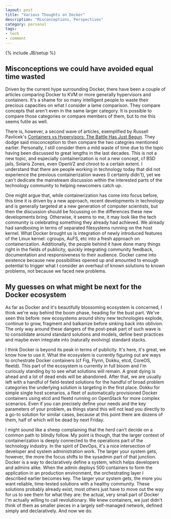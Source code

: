 ```yaml
---
layout: post
title: "Various Thoughts on Docker"
description: "Misconceptions, Perspectives"
category: personal
tags:
- tech
- comment
---
```

{% include JB/setup %}
## Misconceptions we could have avoided equal time wasted

Driven by the current hype surrounding Docker, there have been a couple of articles comparing Docker to KVM or more generally hypervisors and containers. It's a shame for so many intelligent people to waste their precious capacities on what I consider a lame comparison. They compare concepts that aren't even in the same larger category. It is possible to compare those categories or compare members of them, but to me this seems futile as well.

There is, however, a second wave of articles, exemplified by Russell Pavlicek's [Containers vs Hypervisors: The Battle Has Just Begun](http://www.linux.com/news/enterprise/cloud-computing/785769-containers-vs-hypervisors-the-battle-has-just-begun). They dodge said misconception to then compare the two categries mentioned earlier. Personally, I still consider them a mild waste of time due to the topic having been discussed to great lengths in the last decades. This is not a new topic, and especially containerization is not a new concept, cf BSD jails, Solaris Zones, even OpenVZ and chroot to a certain extent. I understand that there are people working in technology today that did not experience the previous containerization waves (I certainly didn't), yet we can't dedicate the mainstream discussion within the interested parts of the technology community to helping newcomers catch up.

One might argue that, while containerization has come into focus before, this time it is driven by a new approach, recent developments in technology and is generally targeted at a new generation of computer scientists, but then the discussion should be focussing on the differences these new developments bring. Otherwise, it seems to me, it may look like the tech community is celebrating something they already had achieved. We already had sandboxing in terms of separated filesystems running on the host kernel. What Docker brought us is integration of newly introduced features of the Linux kernel: cgroups, AuFS, etc into a fresh approach on containerization. Additionally, the people behind it have done many things right in the fields of publicity, quickly integrating community feedback, documentation and responsiveness to their audience. Docker came into existence because new possibilities opened up and amounted to enough potential to trigger what I consider an overhaul of known solutions to known problems, not because we faced new problems.

## My guesses on what might be next for the Docker ecosystem

As far as Docker and it's beautifully blossoming ecosystem is concerned, I think we're way behind the boom phase, heading for the bust part. We've seen this before: new ecosystems around shiny new technologies explode, continue to grow, fragment and balkanize before sinking back into oblivion. The only way around these dangers of the post-peak part of such wave is to consolidate around standard solutions and models, define best practices and maybe even integrate into (naturally evolving) standard stacks.

I think Docker is beyond its peak in terms of publicity. It's here, it's great, we know how to use it. What the ecosystem is currently figuring out are ways to orchestrate Docker containers (cf Fig, Flynn, Dokku, etcd, CoreOS, fleetd). This part of the ecosystem is currently in full bloom and I'm curiously standing by to see what solutions will remain. A great dying is ahead and a lot of dead ends will be abandoned. After that, we are usually left with a handful of field-tested solutions for the handful of broad problem categories the underlying solution is targeting in the first place. Dokku for simple single host scenarios, a fleet of automatically provisioned Docker containers using etcd and fleetd running on OpenStack for more complex scenarios. Even if you can precisely define your needs and the key parameters of your problem, as things stand this will not lead you directly to a go-to solution for similar cases, because at this point there are dozens of them, half of which will be dead by next Friday.

I might sound like a sheep complaining that the herd can't decide on a common path to blindly follow. My point is though, that the larger context of containerization is deeply connected to the operations part of the technology industry. In the spirit of DevOps, it's a nice intersection of developer and system administration work. The larger your system gets, however, the more the focus shifts to the sysadmin part of that junction. Docker is a way to declaratively define a system, which helps developers and admins alike. When the admin deploys 500 containers to form the application in an production environment, the orchestrating layer I described earlier becomes key. The larger your system gets, the more you want reliable, time-tested solutions with a healthy community. These solutions probably already exist, most others just have to move out the way for us to see them for what they are: the actual, very small part of Docker I'm actually willing to call revolutionary. We knew containers, we just didn't think of them as smaller pieces in a largely self-managed network, defined simply and declaratively. And now we do.
